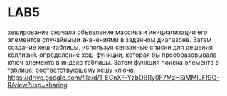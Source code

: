 # LAB5
хеширование 
сначала объявление массива и инициализации его элементов случайными значениями в заданном диапазоне. Затем создание хеш-таблицы, используя связанные списки для решения коллизий. определение хеш-функции, которая бы преобразовывала ключ элемента в индекс таблицы. Затем  функция поиска элемента в таблице, соответствующему хешу ключа.
https://drive.google.com/file/d/1_ECnXF-YzbOBRy0F7MzHSiMMIJFf9O-R/view?usp=sharing
